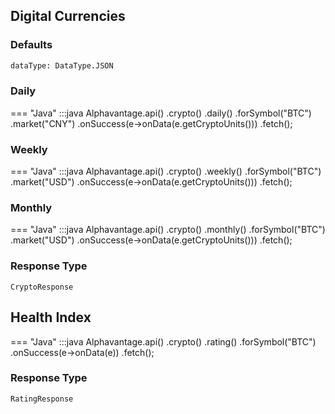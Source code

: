 ## Digital Currencies

### Defaults

```txt
dataType: DataType.JSON
```

### Daily

=== "Java"
        :::java
        Alphavantage.api()
            .crypto()
            .daily()
            .forSymbol("BTC")
            .market("CNY")
            .onSuccess(e->onData(e.getCryptoUnits()))
            .fetch();

### Weekly

=== "Java"
        :::java
        Alphavantage.api()
            .crypto()
            .weekly()
            .forSymbol("BTC")
            .market("USD")
            .onSuccess(e->onData(e.getCryptoUnits()))
            .fetch();

### Monthly

=== "Java"
        :::java
        Alphavantage.api()
            .crypto()
            .monthly()
            .forSymbol("BTC")
            .market("USD")
            .onSuccess(e->onData(e.getCryptoUnits()))
            .fetch();

### Response Type

`CryptoResponse`

## Health Index

=== "Java"
        :::java
        Alphavantage.api()
            .crypto()
            .rating()
            .forSymbol("BTC")
            .onSuccess(e->onData(e))
            .fetch();

### Response Type

`RatingResponse`
